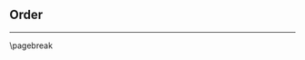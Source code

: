 ## Order

* * * * * * * * * * * * * * * * * * * * * * * * * * * * * * * * * * * * * * * *

\pagebreak
